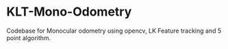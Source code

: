 # KLT-Mono-Odometry
Codebase for Monocular odometry using opencv, LK Feature tracking and 5 point algorithm.
